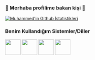 ### 👋 Merhaba profilime bakan kişi 👋

[![Muhammed'in Github İstatistikleri](https://github-readme-stats.vercel.app/api?username=MuhammedTaha02)](https://github.com/anuraghazra/github-readme-stats)


### Benim Kullandığım Sistemler/Diller

<code><a href="https://wiki.gentoo.org/wiki/Handbook:AMD64/Full/Installation" target="_blank"><img height="50" src="https://assets.gentoo.org/tyrian/v1/site-logo.svg"></a></code>
<code><a href="https://getfedora.org" target="_blank"><img height="50" src="https://www.vectorlogo.zone/logos/getfedora/getfedora-ar21.svg"></a></code>
<code><a href="https://www.python.org/" target="_blank"><img height="50" src="https://www.vectorlogo.zone/logos/python/python-ar21.svg"></a></code>
<code><a href="https://www.gnu.org/software/bash/" target="_blank"><img height="50" src="https://www.vectorlogo.zone/logos/gnu_bash/gnu_bash-ar21.svg"></a></code> 
